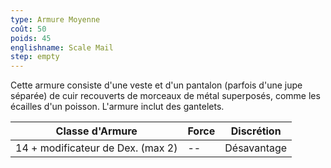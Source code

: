 ```yaml
---
type: Armure Moyenne
coût: 50
poids: 45
englishname: Scale Mail
step: empty
---
```


Cette armure consiste d'une veste et d'un pantalon (parfois d'une jupe séparée) de cuir recouverts de morceaux de métal superposés, comme les écailles d'un poisson. L'armure inclut des gantelets.

| Classe d'Armure                   | Force | Discrétion  |
| --------------------------------- | ----- | ----------- |
| 14 + modificateur de Dex. (max 2) | --    | Désavantage |

